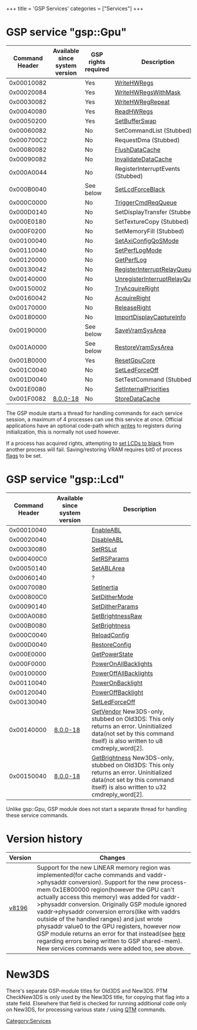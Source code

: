 +++
title = 'GSP Services'
categories = ["Services"]
+++

# GSP service "gsp::Gpu"

| Command Header | Available since system version  | GSP rights required | Description                                                                      |
|----------------|---------------------------------|---------------------|----------------------------------------------------------------------------------|
| 0x00010082     |                                 | Yes                 | [WriteHWRegs](GSPGPU:WriteHWRegs "wikilink")                                     |
| 0x00020084     |                                 | Yes                 | [WriteHWRegsWithMask](GSPGPU:WriteHWRegsWithMask "wikilink")                     |
| 0x00030082     |                                 | Yes                 | [WriteHWRegRepeat](GSPGPU:WriteHWRegRepeat "wikilink")                           |
| 0x00040080     |                                 | Yes                 | [ReadHWRegs](GSPGPU:ReadHWRegs "wikilink")                                       |
| 0x00050200     |                                 | Yes                 | [SetBufferSwap](GSPGPU:SetBufferSwap "wikilink")                                 |
| 0x00060082     |                                 | No                  | SetCommandList (Stubbed)                                                         |
| 0x000700C2     |                                 | No                  | RequestDma (Stubbed)                                                             |
| 0x00080082     |                                 | No                  | [FlushDataCache](GSPGPU:FlushDataCache "wikilink")                               |
| 0x00090082     |                                 | No                  | [InvalidateDataCache](GSPGPU:InvalidateDataCache "wikilink")                     |
| 0x000A0044     |                                 | No                  | RegisterInterruptEvents (Stubbed)                                                |
| 0x000B0040     |                                 | See below           | [SetLcdForceBlack](GSPGPU:SetLcdForceBlack "wikilink")                           |
| 0x000C0000     |                                 | No                  | [TriggerCmdReqQueue](GSPGPU:TriggerCmdReqQueue "wikilink")                       |
| 0x000D0140     |                                 | No                  | SetDisplayTransfer (Stubbed)                                                     |
| 0x000E0180     |                                 | No                  | SetTextureCopy (Stubbed)                                                         |
| 0x000F0200     |                                 | No                  | SetMemoryFill (Stubbed)                                                          |
| 0x00100040     |                                 | No                  | [SetAxiConfigQoSMode](GSPGPU:SetAxiConfigQoSMode "wikilink")                     |
| 0x00110040     |                                 | No                  | [SetPerfLogMode](GSPGPU:SetPerfLogMode "wikilink")                               |
| 0x00120000     |                                 | No                  | [GetPerfLog](GSPGPU:GetPerfLog "wikilink")                                       |
| 0x00130042     |                                 | No                  | [RegisterInterruptRelayQueue](GSPGPU:RegisterInterruptRelayQueue "wikilink")     |
| 0x00140000     |                                 | No                  | [UnregisterInterruptRelayQueue](GSPGPU:UnregisterInterruptRelayQueue "wikilink") |
| 0x00150002     |                                 | No                  | [TryAcquireRight](GSPGPU:TryAcquireRight "wikilink")                             |
| 0x00160042     |                                 | No                  | [AcquireRight](GSPGPU:AcquireRight "wikilink")                                   |
| 0x00170000     |                                 | No                  | [ReleaseRight](GSPGPU:ReleaseRight "wikilink")                                   |
| 0x00180000     |                                 | No                  | [ImportDisplayCaptureInfo](GSPGPU:ImportDisplayCaptureInfo "wikilink")           |
| 0x00190000     |                                 | See below           | [SaveVramSysArea](GSPGPU:SaveVramSysArea "wikilink")                             |
| 0x001A0000     |                                 | See below           | [RestoreVramSysArea](GSPGPU:RestoreVramSysArea "wikilink")                       |
| 0x001B0000     |                                 | Yes                 | [ResetGpuCore](GSPGPU:ResetGpuCore "wikilink")                                   |
| 0x001C0040     |                                 | No                  | [SetLedForceOff](GSPGPU:SetLedForceOff "wikilink")                               |
| 0x001D0040     |                                 | No                  | SetTestCommand (Stubbed)                                                         |
| 0x001E0080     |                                 | No                  | [SetInternalPriorities](GSPGPU:SetInternalPriorities "wikilink")                 |
| 0x001F0082     | [8.0.0-18](8.0.0-18 "wikilink") | No                  | [StoreDataCache](GSPGPU:StoreDataCache "wikilink")                               |

The GSP module starts a thread for handling commands for each service
session, a maximum of 4 processes can use this service at once. Official
applications have an optional code-path which
[writes](GSPGPU:WriteHWRegs "wikilink") to registers during
initialization, this is normally not used however.

If a process has acquired rights, attempting to [set LCDs to
black](GSPGPU:SetLcdForceBlack "wikilink") from another process will
fail. Saving/restoring VRAM requires bit0 of process
[flags](GSPGPU:RegisterInterruptRelayQueue "wikilink") to be set.

# GSP service "gsp::Lcd"

| Command Header | Available since system version  | Description                                                                                                                                                                                                |
|----------------|---------------------------------|------------------------------------------------------------------------------------------------------------------------------------------------------------------------------------------------------------|
| 0x00010040     |                                 | [EnableABL](GSPLCD:EnableABL "wikilink")                                                                                                                                                                   |
| 0x00020040     |                                 | [DisableABL](GSPLCD:DisableABL "wikilink")                                                                                                                                                                 |
| 0x00030080     |                                 | [SetRSLut](GSPLCD:SetRSLut "wikilink")                                                                                                                                                                     |
| 0x000400C0     |                                 | [SetRSParams](GSPLCD:SetRSParams "wikilink")                                                                                                                                                               |
| 0x00050140     |                                 | [SetABLArea](GSPLCD:SetABLArea "wikilink")                                                                                                                                                                 |
| 0x00060140     |                                 | ?                                                                                                                                                                                                          |
| 0x00070080     |                                 | [SetInertia](GSPLCD:SetInertia "wikilink")                                                                                                                                                                 |
| 0x000800C0     |                                 | [SetDitherMode](GSPLCD:SetDitherMode "wikilink")                                                                                                                                                           |
| 0x00090140     |                                 | [SetDitherParams](GSPLCD:SetDitherParams "wikilink")                                                                                                                                                       |
| 0x000A0080     |                                 | [SetBrightnessRaw](GSPLCD:SetBrightnessRaw "wikilink")                                                                                                                                                     |
| 0x000B0080     |                                 | [SetBrightness](GSPLCD:SetBrightness "wikilink")                                                                                                                                                           |
| 0x000C0040     |                                 | [ReloadConfig](GSPLCD:ReloadConfig "wikilink")                                                                                                                                                             |
| 0x000D0040     |                                 | [RestoreConfig](GSPLCD:RestoreConfig "wikilink")                                                                                                                                                           |
| 0x000E0000     |                                 | [GetPowerState](GSPLCD:GetPowerState "wikilink")                                                                                                                                                           |
| 0x000F0000     |                                 | [PowerOnAllBacklights](GSPLCD:PowerOnAllBacklights "wikilink")                                                                                                                                             |
| 0x00100000     |                                 | [PowerOffAllBacklights](GSPLCD:PowerOffAllBacklights "wikilink")                                                                                                                                           |
| 0x00110040     |                                 | [PowerOnBacklight](GSPLCD:PowerOnBacklight "wikilink")                                                                                                                                                     |
| 0x00120040     |                                 | [PowerOffBacklight](GSPLCD:PowerOffBacklight "wikilink")                                                                                                                                                   |
| 0x00130040     |                                 | [SetLedForceOff](GSPLCD:SetLedForceOff "wikilink")                                                                                                                                                         |
| 0x00140000     | [8.0.0-18](8.0.0-18 "wikilink") | [GetVendor](GSPLCD:GetVendor "wikilink") New3DS-only, stubbed on Old3DS: This only returns an error. Uninitialized data(not set by this command itself) is also written to u8 cmdreply_word\[2\].          |
| 0x00150040     | [8.0.0-18](8.0.0-18 "wikilink") | [GetBrightness](GSPLCD:GetBrightness "wikilink") New3DS-only, stubbed on Old3DS: This only returns an error. Uninitialized data(not set by this command itself) is also written to u32 cmdreply_word\[2\]. |

Unlike gsp::Gpu, GSP module does not start a separate thread for
handling these service commands.

# Version history

| Version                      | Changes                                                                                                                                                                                                                                                                                                                                                                                                                                                                                                                                                                                                                                                         |
|------------------------------|-----------------------------------------------------------------------------------------------------------------------------------------------------------------------------------------------------------------------------------------------------------------------------------------------------------------------------------------------------------------------------------------------------------------------------------------------------------------------------------------------------------------------------------------------------------------------------------------------------------------------------------------------------------------|
| [v8196](8.0.0-18 "wikilink") | Support for the new LINEAR memory region was implemented(for cache commands and vaddr-\>physaddr conversion). Support for the new process-mem 0x1E800000 region(however the GPU can't actually access this memory) was added for vaddr-\>physaddr conversion. Originally GSP module ignored vaddr-\>physaddr conversion errors(like with vaddrs outside of the handled ranges) and just wrote physaddr value0 to the GPU registers, however now GSP module returns an error for that instead(see [here](GSP_Shared_Memory#command_buffer_header "wikilink") regarding errors being written to GSP shared-mem). New services commands were added too, see above. |

# New3DS

There's separate GSP-module titles for Old3DS and New3DS. PTM
CheckNew3DS is only used by the New3DS title, for copying that flag into
a state field. Elsewhere that field is checked for running additional
code only on New3DS, for processing various state / using
[QTM](QTM_Services "wikilink") commands.

[Category:Services](Category:Services "wikilink")
